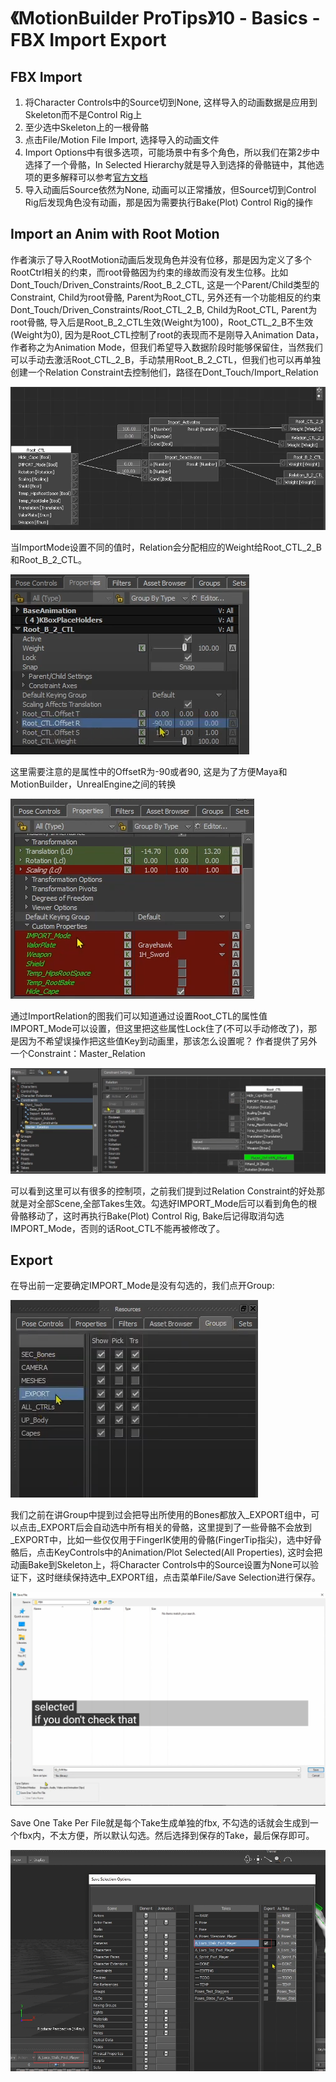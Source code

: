 # 《MotionBuilder ProTips》10 - Basics - FBX Import Export

<!-- ![Menu](./MotionBuilderProTips10/Menu.png) -->

## FBX Import

1. 将Character Controls中的Source切到None, 这样导入的动画数据是应用到Skeleton而不是Control Rig上
2. 至少选中Skeleton上的一根骨骼
3. 点击File/Motion File Import, 选择导入的动画文件
4. Import Options中有很多选项，可能场景中有多个角色，所以我们在第2步中选择了一个骨骼，In Selected Hierarchy就是导入到选择的骨骼链中，其他选项的更多解释可以参考[官方文档](https://help.autodesk.com/view/MOBPRO/2022/ENU/?guid=GUID-BB1AE0BF-3883-41B2-A8D5-9408351DA6A0)
5. 导入动画后Source依然为None, 动画可以正常播放，但Source切到Control Rig后发现角色没有动画，那是因为需要执行Bake(Plot) Control Rig的操作

## Import an Anim with Root Motion

作者演示了导入RootMotion动画后发现角色并没有位移，那是因为定义了多个RootCtrl相关的约束，而root骨骼因为约束的缘故而没有发生位移。比如Dont_Touch/Driven_Constraints/Root_B_2_CTL, 这是一个Parent/Child类型的Constraint, Child为root骨骼, Parent为Root_CTL, 另外还有一个功能相反的约束Dont_Touch/Driven_Constraints/Root_CTL_2_B, Child为Root_CTL, Parent为root骨骼, 导入后是Root_B_2_CTL生效(Weight为100)，Root_CTL_2_B不生效(Weight为0), 因为是Root_CTL控制了root的表现而不是刚导入Animation Data，作者称之为Animation Mode，但我们希望导入数据阶段时能够保留住，当然我们可以手动去激活Root_CTL_2_B，手动禁用Root_B_2_CTL，但我们也可以再单独创建一个Relation Constraint去控制他们，路径在Dont_Touch/Import_Relation

![ImportRelation](./MotionBuilderProTips10/ImportRelation.png)

当ImportMode设置不同的值时，Relation会分配相应的Weight给Root_CTL_2_B和Root_B_2_CTL。

![Root_B_2_CTL_Properties](./MotionBuilderProTips10/Root_B_2_CTL_Properties.png)

这里需要注意的是属性中的OffsetR为-90或者90, 这是为了方便Maya和MotionBuilder，UnrealEngine之间的转换

![Root_CTL_Properties](./MotionBuilderProTips10/Root_CTL_Properties.png)

通过ImportRelation的图我们可以知道通过设置Root_CTL的属性值IMPORT_Mode可以设置，但这里把这些属性Lock住了(不可以手动修改了)，那是因为不希望误操作把这些值Key到动画里，那该怎么设置呢？ 作者提供了另外一个Constraint：Master_Relation

![Master_Relation](./MotionBuilderProTips10/Master_Relation.png)

可以看到这里可以有很多的控制项，之前我们提到过Relation Constraint的好处那就是对全部Scene,全部Takes生效。勾选好IMPORT_Mode后可以看到角色的根骨骼移动了，这时再执行Bake(Plot) Control Rig, Bake后记得取消勾选IMPORT_Mode，否则的话Root_CTL不能再被修改了。

## Export

在导出前一定要确定IMPORT_Mode是没有勾选的，我们点开Group:

![ExportGroup](./MotionBuilderProTips10/ExportGroup.png)

我们之前在讲Group中提到过会把导出所使用的Bones都放入_EXPORT组中，可以点击_EXPORT后会自动选中所有相关的骨骼，这里提到了一些骨骼不会放到_EXPORT中，比如一些仅仅用于FingerIK使用的骨骼(FingerTip指尖)，选中好骨骼后，点击KeyControls中的Animation/Plot Selected(All Properties), 这时会把动画Bake到Skeleton上，将Character Controls中的Source设置为None可以验证下，这时继续保持选中_EXPORT组，点击菜单File/Save Selection进行保存。

![SaveFile](./MotionBuilderProTips10/SaveFile.png)

Save One Take Per File就是每个Take生成单独的fbx, 不勾选的话就会生成到一个fbx内，不太方便，所以默认勾选。然后选择到保存的Take，最后保存即可。

![SaveSelectionOptions](./MotionBuilderProTips10/SaveSelectionOptions.png)